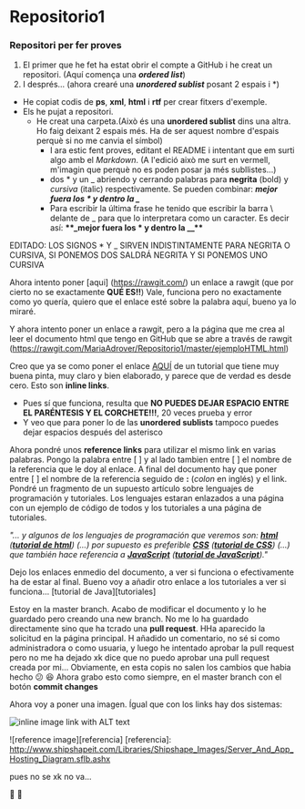 # Repositorio1
### Repositori per fer proves
   

1. El primer que he fet ha estat obrir el compte a GitHub i he creat un repositori. (Aquí comença una **_ordered list_**)
2. I després... (ahora crearé una **_unordered sublist_** posant 2 espais i *)
  * He copiat codis de **ps**, **xml**, **html** i **rtf** per crear fitxers d'exemple.
  * Els he pujat a repositori. 
    * He creat una carpeta.(Això és una **unordered sublist** dins una altra. Ho faig deixant 2 espais més.
    Ha de ser aquest nombre d'espais perquè si no me canvia el símbol)
      * I ara estic fent proves, editant el README i intentant que em surti algo amb el *Markdown*. (A l'edició això me
      surt en vermell, m'imagin que perquè no es poden posar ja més subllistes...)
      * dos * y un _ abriendo y cerrando palabras para **negrita** (bold) y _cursiva_ (italic) respectivamente. 
      Se pueden combinar: **_mejor fuera los * y dentro la \__**
      * Para escribir la última frase he tenido que escribir la barra \ delante de _ para que lo interpretara como un caracter. 
      Es decir así: **\*\*\_mejor fuera los * y dentro la \_\_\*\***

EDITADO: LOS SIGNOS * Y _ SIRVEN INDISTINTAMENTE PARA NEGRITA O CURSIVA, SI PONEMOS DOS SALDRÁ NEGRITA Y SI PONEMOS UNO CURSIVA

Ahora intento poner [aqui] (https://rawgit.com/) un enlace a rawgit (que por cierto no se exactamente **QUÉ ES!!**)
Vale, funciona pero no exactamente como yo quería, quiero que el enlace esté sobre la palabra aquí, bueno ya lo miraré.

Y ahora intento poner un enlace a rawgit, pero a la página que me crea al leer el documento html que tengo en GitHub
que se abre a través de rawgit (https://rawgit.com/MariaAdrover/Repositorio1/master/ejemploHTML.html)

Creo que ya se como poner el enlace [AQUÍ](https://libro.cursohtml5desdecero.com/) de un tutorial que tiene muy buena pinta, muy claro y bien elaborado, y parece que de verdad es desde cero. Esto son **inline links**.
  * Pues sí que funciona, resulta que **NO PUEDES DEJAR ESPACIO ENTRE EL PARÉNTESIS Y EL CORCHETE!!!**, 20 veces prueba y error
  * Y veo que para poner lo de las **unordered sublists** tampoco puedes dejar espacios después del asterisco
  
Ahora pondré unos **reference links** para utilizar el mismo link en varias palabras. Pongo la palabra entre [ ] y al lado tambien entre [ ] el nombre de la referencia que le doy al enlace. A final del documento hay que poner entre [ ] el nombre de la referencia seguido de **:** (_colon_ en inglés) y el link. Pondré un fragmento de un supuesto artículo sobre lenguajes de programación y tutoriales. Los lenguajes estaran enlazados a una página con un ejemplo de código de todos y los tutoriales a una página de tutoriales.

_"... y algunos de los lenguajes de programación que veremos son: [**html**][código] ([**tutorial de html**][tutorial]) (...) por supuesto es preferible [**CSS**][código] ([**tutorial de CSS**][tutorial]) (...) que también hace referencia a [**JavaScript**][código] ([**tutorial de JavaScript**][tutorial])."_ 

[código]: https://www.aprenderaprogramar.com/index.php?option=com_content&view=article&id=779:diferencias-entre-javascript-y-java-html-css-php-frontera-entre-lenguajes-en-desarrollos-web-cu01105e&catid=78&Itemid=206
[tutorial]: https://www.aprenderaprogramar.es/index.php?option=com_content&view=article&id=57&Itemid=86


Dejo los enlaces enmedio del documento, a ver si funciona o efectivamente ha de estar al final. Bueno voy a añadir otro enlace a los tutoriales a ver si funciona...
[tutorial de Java][tutoriales]

Estoy en la master branch. Acabo de modificar el documento y lo he guardado pero creando una new branch. No me lo ha guardado directamente sino que ha tcrado una **pull request**. HHa aparecido la solicitud en la página principal. H añadido un comentario, no sé si como administradora o como usuaria, y luego he intentado aprobar la pull request pero no me ha dejado xk dice que no puedo aprobar una pull request creada por mi... Obviamente, en esta copis no salen los cambios que habia hecho :confused: :laughing:
Ahora grabo esto como siempre, en el master branch con el botón **commit changes**

Ahora voy a poner una imagen. Ígual que con los links hay dos sistemas:

![inline image link with ALT text](http://www.shipshapeit.com/Libraries/Shipshape_Images/Server_And_App_Hosting_Diagram.sflb.ashx)

![reference image][referencia]
[referencia]: http://www.shipshapeit.com/Libraries/Shipshape_Images/Server_And_App_Hosting_Diagram.sflb.ashx

pues no se xk no va...


:rocket: :metal:


  
